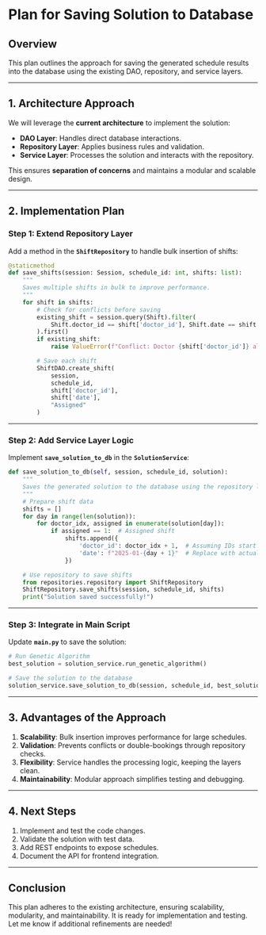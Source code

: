 # Plan for Saving Solution to Database

## Overview
This plan outlines the approach for saving the generated schedule results into the database using the existing DAO, repository, and service layers.

---

## 1. Architecture Approach
We will leverage the **current architecture** to implement the solution:
- **DAO Layer**: Handles direct database interactions.
- **Repository Layer**: Applies business rules and validation.
- **Service Layer**: Processes the solution and interacts with the repository.

This ensures **separation of concerns** and maintains a modular and scalable design.

---

## 2. Implementation Plan

### **Step 1: Extend Repository Layer**

Add a method in the **`ShiftRepository`** to handle bulk insertion of shifts:

```python
@staticmethod
def save_shifts(session: Session, schedule_id: int, shifts: list):
    """
    Saves multiple shifts in bulk to improve performance.
    """
    for shift in shifts:
        # Check for conflicts before saving
        existing_shift = session.query(Shift).filter(
            Shift.doctor_id == shift['doctor_id'], Shift.date == shift['date']
        ).first()
        if existing_shift:
            raise ValueError(f"Conflict: Doctor {shift['doctor_id']} already assigned on {shift['date']}.")

        # Save each shift
        ShiftDAO.create_shift(
            session,
            schedule_id,
            shift['doctor_id'],
            shift['date'],
            "Assigned"
        )
```

---

### **Step 2: Add Service Layer Logic**

Implement **`save_solution_to_db`** in the **`SolutionService`**:

```python
def save_solution_to_db(self, session, schedule_id, solution):
    """
    Saves the generated solution to the database using the repository layer.
    """
    # Prepare shift data
    shifts = []
    for day in range(len(solution)):
        for doctor_idx, assigned in enumerate(solution[day]):
            if assigned == 1:  # Assigned shift
                shifts.append({
                    'doctor_id': doctor_idx + 1,  # Assuming IDs start at 1
                    'date': f"2025-01-{day + 1}"  # Replace with actual dates
                })

    # Use repository to save shifts
    from repositories.repository import ShiftRepository
    ShiftRepository.save_shifts(session, schedule_id, shifts)
    print("Solution saved successfully!")
```

---

### **Step 3: Integrate in Main Script**

Update **`main.py`** to save the solution:

```python
# Run Genetic Algorithm
best_solution = solution_service.run_genetic_algorithm()

# Save the solution to the database
solution_service.save_solution_to_db(session, schedule_id, best_solution)
```

---

## 3. Advantages of the Approach

1. **Scalability**: Bulk insertion improves performance for large schedules.
2. **Validation**: Prevents conflicts or double-bookings through repository checks.
3. **Flexibility**: Service handles the processing logic, keeping the layers clean.
4. **Maintainability**: Modular approach simplifies testing and debugging.

---

## 4. Next Steps
1. Implement and test the code changes.
2. Validate the solution with test data.
3. Add REST endpoints to expose schedules.
4. Document the API for frontend integration.

---

## Conclusion
This plan adheres to the existing architecture, ensuring scalability, modularity, and maintainability. It is ready for implementation and testing. Let me know if additional refinements are needed!

